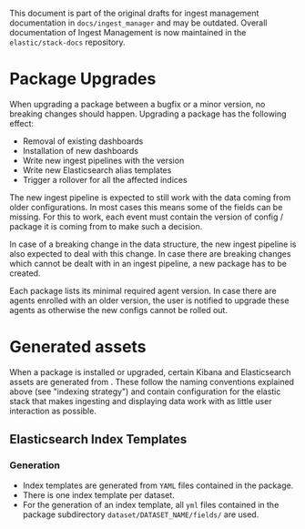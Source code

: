 This document is part of the original drafts for ingest management documentation in `docs/ingest_manager` and may be outdated.
Overall documentation of Ingest Management is now maintained in the `elastic/stack-docs` repository.

# Package Upgrades

When upgrading a package between a bugfix or a minor version, no breaking changes should happen. Upgrading a package has the following effect:

* Removal of existing dashboards
* Installation of new dashboards
* Write new ingest pipelines with the version
* Write new Elasticsearch alias templates
* Trigger a rollover for all the affected indices

The new ingest pipeline is expected to still work with the data coming from older configurations. In most cases this means some of the fields can be missing. For this to work, each event must contain the version of config / package it is coming from to make such a decision.

In case of a breaking change in the data structure, the new ingest pipeline is also expected to deal with this change. In case there are breaking changes which cannot be dealt with in an ingest pipeline, a new package has to be created.

Each package lists its minimal required agent version. In case there are agents enrolled with an older version, the user is notified to upgrade these agents as otherwise the new configs cannot be rolled out.

# Generated assets

When a package is installed or upgraded, certain Kibana and Elasticsearch assets are generated from . These follow the naming conventions explained above (see "indexing strategy") and contain configuration for the elastic stack that makes ingesting and displaying data work with as little user interaction as possible.

## Elasticsearch Index Templates

### Generation

* Index templates are generated from `YAML` files contained in the package.
* There is one index template per dataset.
* For the generation of an index template, all `yml` files contained in the package subdirectory `dataset/DATASET_NAME/fields/` are used.